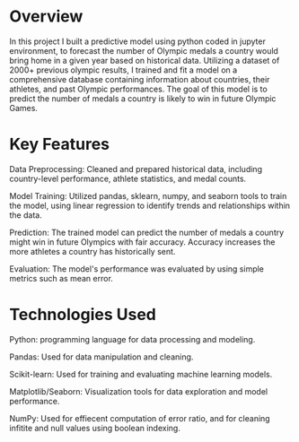 # Overview
In this project I built a predictive model using python coded in jupyter environment,
to forecast the number of Olympic medals a country would bring home in a given year based on historical data. 
Utilizing a dataset of 2000+ previous olympic results, I trained and fit a model on a comprehensive database containing information about countries, their athletes, and past Olympic performances.
The goal of this model is to predict the number of medals a country is likely to win in future Olympic Games.

# Key Features
Data Preprocessing: Cleaned and prepared historical data, including country-level performance, athlete statistics, and medal counts. 

Model Training: Utilized pandas, sklearn, numpy, and seaborn tools to train the model, using linear regression to identify trends and relationships within the data.

Prediction: The trained model can predict the number of medals a country might win in future Olympics with fair accuracy. Accuracy increases the more athletes a country has historically sent.

Evaluation: The model's performance was evaluated by using simple metrics such as mean error.

# Technologies Used
Python: programming language for data processing and modeling.

Pandas: Used for data manipulation and cleaning.

Scikit-learn: Used for training and evaluating machine learning models.

Matplotlib/Seaborn: Visualization tools for data exploration and model performance.

NumPy: Used for effiecent computation of error ratio, and for cleaning infitite and null values using boolean indexing.
